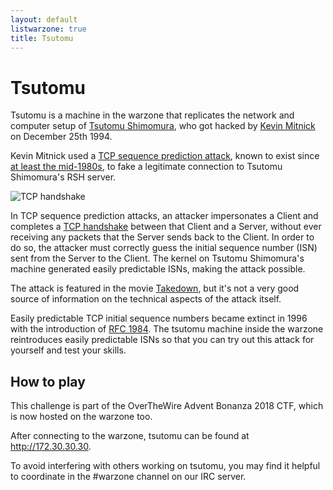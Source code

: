 ```yaml
---
layout: default
listwarzone: true
title: Tsutomu
---
```


Tsutomu
=======

Tsutomu is a machine in the warzone that replicates the network and computer setup
of [Tsutomu Shimomura], who got hacked by [Kevin Mitnick] on December 25th 1994.

Kevin Mitnick used a [TCP sequence prediction attack], known to exist since [at
least the mid-1980s], to fake a legitimate connection to Tsutomu
Shimomura's RSH server.

![TCP handshake](https://upload.wikimedia.org/wikipedia/commons/9/98/Tcp-handshake.svg)

In TCP sequence prediction attacks, an attacker impersonates a Client and
completes a [TCP handshake] between that Client and a Server, without ever
receiving any packets that the Server sends back to the Client. In order to do
so, the attacker must correctly guess the initial sequence number (ISN) sent
from the Server to the Client. The kernel on Tsutomu Shimomura's machine
generated easily predictable ISNs, making the attack possible.

The attack is featured in the movie [Takedown], but it's not a very good source
of information on the technical aspects of the attack itself.

Easily predictable TCP initial sequence numbers became extinct in 1996 with the
introduction of [RFC 1984].
The tsutomu machine inside the warzone reintroduces easily predictable ISNs so that you
can try out this attack for yourself and test your skills.


How to play
-----------

This challenge is part of the OverTheWire Advent Bonanza 2018 CTF, which is
now hosted on the warzone too.

After connecting to the warzone, tsutomu can be found at <http://172.30.30.30>.

To avoid interfering with others working on tsutomu, you may find it helpful to
coordinate in the #warzone channel on our IRC server.

[Tsutomu Shimomura]: https://en.wikipedia.org/wiki/Tsutomu_Shimomura
[Kevin Mitnick]: https://en.wikipedia.org/wiki/Kevin_Mitnick
[TCP sequence prediction attack]: https://en.wikipedia.org/wiki/TCP_sequence_prediction_attack
[at least the mid-1980s]: https://pdos.csail.mit.edu/~rtm/papers/117.pdf
[TCP handshake]: https://en.wikipedia.org/wiki/Transmission_Control_Protocol#Connection_establishment
[RFC 1984]: https://tools.ietf.org/html/rfc1948
[Takedown]: https://www.imdb.com/title/tt0159784/

